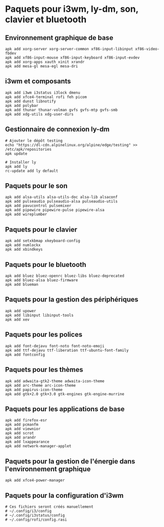 # Paquets pour i3wm, ly-dm, son, clavier et bluetooth

## Environnement graphique de base
```
apk add xorg-server xorg-server-common xf86-input-libinput xf86-video-fbdev
apk add xf86-input-mouse xf86-input-keyboard xf86-input-evdev
apk add xorg-apps xauth xinit xrandr
apk add mesa-gl mesa-egl mesa-dri
```

## i3wm et composants
```
apk add i3wm i3status i3lock dmenu
apk add xfce4-terminal rofi feh picom
apk add dunst libnotify
apk add polybar
apk add thunar thunar-volman gvfs gvfs-mtp gvfs-smb
apk add xdg-utils xdg-user-dirs
```

## Gestionnaire de connexion ly-dm
```
# Ajouter le dépôt testing
echo "https://dl-cdn.alpinelinux.org/alpine/edge/testing" >> /etc/apk/repositories
apk update

# Installer ly
apk add ly
rc-update add ly default
```

## Paquets pour le son
```
apk add alsa-utils alsa-utils-doc alsa-lib alsaconf
apk add pulseaudio pulseaudio-alsa pulseaudio-utils
apk add pavucontrol pulsemixer
apk add pipewire pipewire-pulse pipewire-alsa
apk add wireplumber
```

## Paquets pour le clavier
```
apk add setxkbmap xkeyboard-config
apk add numlockx
apk add xbindkeys
```

## Paquets pour le bluetooth
```
apk add bluez bluez-openrc bluez-libs bluez-deprecated
apk add bluez-alsa bluez-firmware
apk add blueman
```

## Paquets pour la gestion des périphériques
```
apk add upower
apk add libinput libinput-tools
apk add xev
```

## Paquets pour les polices
```
apk add font-dejavu font-noto font-noto-emoji
apk add ttf-dejavu ttf-liberation ttf-ubuntu-font-family
apk add fontconfig
```

## Paquets pour les thèmes
```
apk add adwaita-gtk2-theme adwaita-icon-theme
apk add arc-theme arc-icon-theme
apk add papirus-icon-theme
apk add gtk+2.0 gtk+3.0 gtk-engines gtk-engine-murrine
```

## Paquets pour les applications de base
```
apk add firefox-esr
apk add pcmanfm
apk add viewnior
apk add scrot
apk add arandr
apk add lxappearance
apk add network-manager-applet
```

## Paquets pour la gestion de l'énergie dans l'environnement graphique
```
apk add xfce4-power-manager
```

## Paquets pour la configuration d'i3wm
```
# Ces fichiers seront créés manuellement
# ~/.config/i3/config
# ~/.config/i3status/config
# ~/.config/rofi/config.rasi
```
